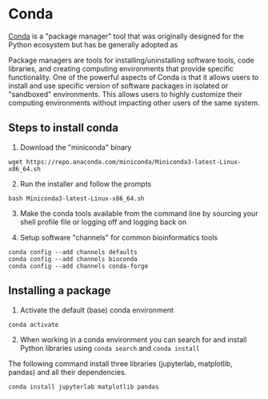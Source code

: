 # Conda

[Conda](https://docs.conda.io/en/latest/) is a "package manager" tool that was originally designed for the Python ecosystem but has be generally adopted as

Package managers are tools for installing/uninstalling software tools, code libraries, and creating computing environments that provide specific functionality.  One of the powerful aspects of Conda is that it allows users to install and use specific version of software packages in isolated or "sandboxed" environments.  This allows users to highly customize their computing environments without impacting other users of the same system.


## Steps to install conda

1. Download the "miniconda" binary 
```
wget https://repo.anaconda.com/miniconda/Miniconda3-latest-Linux-x86_64.sh
```

2. Run the installer and follow the prompts
```
bash Miniconda3-latest-Linux-x86_64.sh
```

3. Make the conda tools available from the command line by sourcing your shell profile file or logging off and logging back on


4. Setup software "channels" for common bioinformatics tools

```
conda config --add channels defaults
conda config --add channels bioconda
conda config --add channels conda-forge
```

## Installing a package

1. Activate the default (base) conda environment
```
conda activate
```

2. When working in a conda environment you can search for and install Python libraries using `conda search` and `conda install`

The following command install three libraries (jupyterlab, matplotlib, pandas) and all their dependencies.

```
conda install jupyterlab matplotlib pandas
```

